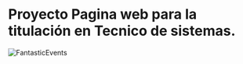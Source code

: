 # Proyecto Pagina web para la titulación en Tecnico de sistemas.

![FantasticEvents](https://github.com/jucesbuitrago/Proyecto/assets/67793645/2cb8ab79-95a6-443d-852c-46e2826e630e)

